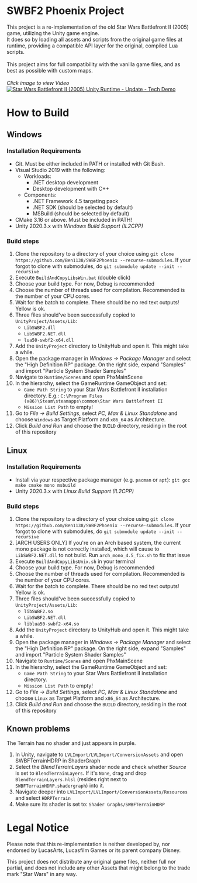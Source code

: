 # SWBF2 Phoenix Project

This project is a re-implementation of the old Star Wars Battlefront II (2005) game, utilizing the Unity game engine.<br/>
It does so by loading all assets and scripts from the original game files at runtime, providing a compatible API layer for the original, compiled Lua scripts.<br/>
<br/>
This project aims for full compatibility with the vanilla game files, and as best as possible with custom maps.<br/>
<br/>
*Click image to view Video*<br/>
[![Star Wars Battlefront II (2005) Unity Runtime - Update - Tech Demo](https://img.youtube.com/vi/hjSlM5hEfGk/0.jpg)](https://www.youtube.com/watch?v=hjSlM5hEfGk)
<br/>

# How to Build
## Windows
### Installation Requirements
* Git. Must be either included in PATH or installed with Git Bash.
* Visual Studio 2019 with the following:
    * Workloads:
        * .NET desktop development
        * Desktop development with C++
    * Components:
        * .NET Framework 4.5 targeting pack
        * .NET SDK (should be selected by default)
        * MSBuild (should be selected by default)
* CMake 3.16 or above. Must be included in PATH!
* Unity 2020.3.x with *Windows Build Support (IL2CPP)*

### Build steps
1. Clone the repository to a directory of your choice using `git clone https://github.com/Ben1138/SWBF2Phoenix --recurse-submodules`. If your forgot to clone with submodules, do `git submodule update --init --recursive`
2. Execute `BuildAndCopyLibsWin.bat` (double click)
3. Choose your build type. For now, Debug is recommended
4. Choose the number of threads used for compilation. Recommended is the number of your CPU cores.
5. Wait for the batch to complete. There should be no red text outputs! Yellow is ok. 
6. Three files should've been successfully copied to `UnityProject/Assets/Lib`:
    * `LibSWBF2.dll`
    * `LibSWBF2.NET.dll`
    * `lua50-swbf2-x64.dll`
7. Add the `UnityProject` directory to UnityHub and open it. This might take a while.
8. Open the package manager in *Windows -> Package Manager* and select the "High Definition RP" package. On the right side, expand "Samples" and import "Particle System Shader Samples"
9. Navigate to `Runtime/Scenes` and open PhxMainScene
10. In the hierarchy, select the GameRuntime GameObject and set:
    * `Game Path String` to your Star Wars Battlefront II installation directory. E.g.: `C:\Program Files (x86)\Steam\steamapps\common\Star Wars Battlefront II`
    * `Mission List Path` to empty!
11. Go to *File -> Build Settings*, select *PC, Max & Linux Standalone* and choose `Windows` as Target Platform and `x86_64` as Architecture.
12. Click *Build and Run* and choose the `BUILD` directory, residing in the root of this repository

## Linux
### Installation Requirements
* Install via your respective package manager (e.g. `pacman` or `apt`):
    `git gcc make cmake mono msbuild`
* Unity 2020.3.x with *Linux Build Support (IL2CPP)*

### Build steps
1. Clone the repository to a directory of your choice using `git clone https://github.com/Ben1138/SWBF2Phoenix --recurse-submodules`. If your forgot to clone with submodules, do `git submodule update --init --recursive`
2. [ARCH USERS ONLY] If you're on an Arch based system, the current mono package is not correctly installed, which will cause to `LibSWBF2.NET.dll` to not build. Run `arch_mono_4.5_fix.sh` to fix that issue
3. Execute `BuildAndCopyLibsUnix.sh` in your terminal
3. Choose your build type. For now, Debug is recommended
4. Choose the number of threads used for compilation. Recommended is the number of your CPU cores.
5. Wait for the batch to complete. There should be no red text outputs! Yellow is ok. 
6. Three files should've been successfully copied to `UnityProject/Assets/Lib`:
    * `libSWBF2.so`
    * `LibSWBF2.NET.dll`
    * `liblua50-swbf2-x64.so`
7. Add the `UnityProject` directory to UnityHub and open it. This might take a while.
8. Open the package manager in *Windows -> Package Manager* and select the "High Definition RP" package. On the right side, expand "Samples" and import "Particle System Shader Samples"
9. Navigate to `Runtime/Scenes` and open PhxMainScene
10. In the hierarchy, select the GameRuntime GameObject and set:
    * `Game Path String` to your Star Wars Battlefront II installation directory.
    * `Mission List Path` to empty!
11. Go to *File -> Build Settings*, select *PC, Max & Linux Standalone* and choose `Linux` as Target Platform and `x86_64` as Architecture.
12. Click *Build and Run* and choose the `BUILD` directory, residing in the root of this repository


## Known problems
The Terrain has no shader and just appears in purple.
1. In Unity, navigate to `LVLImport/LVLImport/ConversionAssets` and open SWBFTerrainHDRP in ShaderGraph
2. Select the *BlendTerrainLayers* shader node and check whether *Source* is set to `BlendTerrainLayers`. If it's `None`, drag and drop `BlendTerrainLayers.hlsl` (resides right next to `SWBFTerrainHDRP.shadergraph`) into it.
3. Navigate deeper into `LVLImport/LVLImport/ConversionAssets/Resources` and select `HDRPTerrain`
4. Make sure its shader is set to: `Shader Graphs/SWBFTerrainHDRP`


# Legal Notice

Please note that this re-implementation is neither developed by, nor endorsed by LucasArts, Lucasfilm Games or its parent company Disney.

This project does not distribute any original game files, neither full nor partial, and does not include any other Assets that might belong to the trade mark "Star Wars" in any way.
